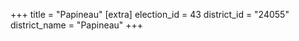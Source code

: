 +++
title = "Papineau"
[extra]
election_id = 43
district_id = "24055"
district_name = "Papineau"
+++
